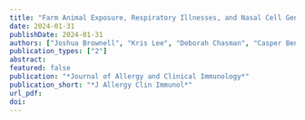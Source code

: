```yaml
---
title: "Farm Animal Exposure, Respiratory Illnesses, and Nasal Cell Gene Expression"
date: 2024-01-31
publishDate: 2024-01-31
authors: ["Joshua Brownell", "Kris Lee", "Deborah Chasman", "Casper Bendixsen", "Kate Barnes", "Kris Grindle", "Tressa Pappas", "Yury Bochkov", "Amy Dresen", "Christine Hou", "David Haslam", "Chris Seroogy", "Irene Ong", "Jim Gern"]
publication_types: ["2"]
abstract: 
featured: false
publication: "*Journal of Allergy and Clinical Immunology*"
publication_short: "*J Allergy Clin Immunol*"
url_pdf: 
doi: 
---
```


